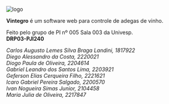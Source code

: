 ![logo](https://github.com/user-attachments/assets/69a9a416-6f47-4bf9-8e26-b1ab6c36da54)

**Vintegro** é um software web para controle de adegas de vinho.

Feito pelo grupo de PI nº 005 Sala 003 da Univesp.</br>
**DRP03-PJI240**

*Carlos Augusto Lemes Silva Braga Landini, 1817922</br>
Diego Alessandro da Costa, 2220021</br>
Diogo Paula de Oliveira, 2204614</br>
Gabriel Leandro dos Santos Lima, 2203921</br>
Geferson Elias Cerqueira Filho, 2221621</br>
Icaro Gabriel Pereira Salgado, 2200570</br>
Ivan Nogueira Simas Junior, 2104458</br>
Maria Julia de Oliveira, 2217847*</br>
